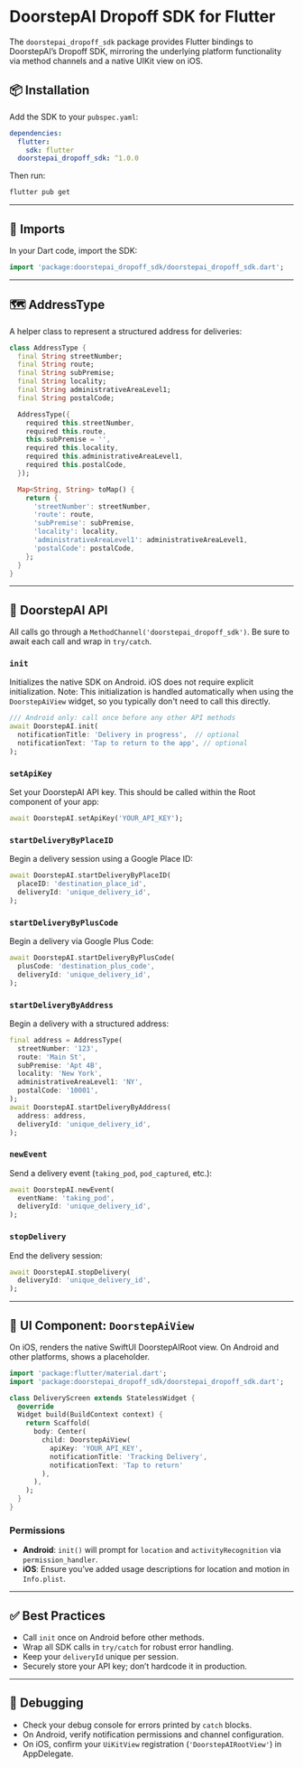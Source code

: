 # DoorstepAI Dropoff SDK for Flutter

The `doorstepai_dropoff_sdk` package provides Flutter bindings to DoorstepAI’s Dropoff SDK, mirroring the underlying platform functionality via method channels and a native UIKit view on iOS.

## 📦 Installation

Add the SDK to your `pubspec.yaml`:

```yaml
dependencies:
  flutter:
    sdk: flutter
  doorstepai_dropoff_sdk: ^1.0.0
```

Then run:

```bash
flutter pub get
```

---

## 🔌 Imports

In your Dart code, import the SDK:

```dart
import 'package:doorstepai_dropoff_sdk/doorstepai_dropoff_sdk.dart';
```

---

## 🗺️ AddressType

A helper class to represent a structured address for deliveries:

```dart
class AddressType {
  final String streetNumber;
  final String route;
  final String subPremise;
  final String locality;
  final String administrativeAreaLevel1;
  final String postalCode;

  AddressType({
    required this.streetNumber,
    required this.route,
    this.subPremise = '',
    required this.locality,
    required this.administrativeAreaLevel1,
    required this.postalCode,
  });

  Map<String, String> toMap() {
    return {
      'streetNumber': streetNumber,
      'route': route,
      'subPremise': subPremise,
      'locality': locality,
      'administrativeAreaLevel1': administrativeAreaLevel1,
      'postalCode': postalCode,
    };
  }
}
```

---

## 🚚 DoorstepAI API

All calls go through a `MethodChannel('doorstepai_dropoff_sdk')`. Be sure to await each call and wrap in `try/catch`.

### `init`

Initializes the native SDK on Android. iOS does not require explicit initialization. Note: This initialization is handled automatically when using the `DoorstepAiView` widget, so you typically don't need to call this directly.

```dart
/// Android only: call once before any other API methods
await DoorstepAI.init(
  notificationTitle: 'Delivery in progress',  // optional
  notificationText: 'Tap to return to the app', // optional
);
```

### `setApiKey`

Set your DoorstepAI API key. This should be called within the Root component of your app:


```dart
await DoorstepAI.setApiKey('YOUR_API_KEY');
```

### `startDeliveryByPlaceID`

Begin a delivery session using a Google Place ID:

```dart
await DoorstepAI.startDeliveryByPlaceID(
  placeID: 'destination_place_id',
  deliveryId: 'unique_delivery_id',
);
```

### `startDeliveryByPlusCode`

Begin a delivery via Google Plus Code:

```dart
await DoorstepAI.startDeliveryByPlusCode(
  plusCode: 'destination_plus_code',
  deliveryId: 'unique_delivery_id',
);
```

### `startDeliveryByAddress`

Begin a delivery with a structured address:

```dart
final address = AddressType(
  streetNumber: '123',
  route: 'Main St',
  subPremise: 'Apt 4B',
  locality: 'New York',
  administrativeAreaLevel1: 'NY',
  postalCode: '10001',
);
await DoorstepAI.startDeliveryByAddress(
  address: address,
  deliveryId: 'unique_delivery_id',
);
```

### `newEvent`

Send a delivery event (`taking_pod`, `pod_captured`, etc.):

```dart
await DoorstepAI.newEvent(
  eventName: 'taking_pod',
  deliveryId: 'unique_delivery_id',
);
```

### `stopDelivery`

End the delivery session:

```dart
await DoorstepAI.stopDelivery(
  deliveryId: 'unique_delivery_id',
);
```

---

## 📱 UI Component: `DoorstepAiView`

On iOS, renders the native SwiftUI DoorstepAIRoot view. On Android and other platforms, shows a placeholder.

```dart
import 'package:flutter/material.dart';
import 'package:doorstepai_dropoff_sdk/doorstepai_dropoff_sdk.dart';

class DeliveryScreen extends StatelessWidget {
  @override
  Widget build(BuildContext context) {
    return Scaffold(
      body: Center(
        child: DoorstepAiView(
          apiKey: 'YOUR_API_KEY',
          notificationTitle: 'Tracking Delivery',
          notificationText: 'Tap to return'
        ),
      ),
    );
  }
}
```

### Permissions

- **Android**: `init()` will prompt for `location` and `activityRecognition` via `permission_handler`.
- **iOS**: Ensure you’ve added usage descriptions for location and motion in `Info.plist`.

---

## ✅ Best Practices

- Call `init` once on Android before other methods.
- Wrap all SDK calls in `try/catch` for robust error handling.
- Keep your `deliveryId` unique per session.
- Securely store your API key; don’t hardcode it in production.

---

## 🧪 Debugging

- Check your debug console for errors printed by `catch` blocks.
- On Android, verify notification permissions and channel configuration.
- On iOS, confirm your `UiKitView` registration (`'DoorstepAIRootView'`) in AppDelegate.
